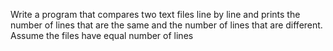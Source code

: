 Write a program that compares two text files line by line and prints the number of lines that are the same and the number of lines that are different. Assume the files have equal number of lines

